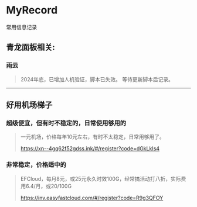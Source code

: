 # MyRecord
常用信息记录

## 青龙面板相关:
### 雨云
> 2024年底，已增加人机验证，脚本已失效。 等待更新脚本后记录。

---

## 好用机场梯子
### 超级便宜，但有时不稳定的，日常使用够用的
> 一元机场，价格每年10元左右，有时不太稳定，日常用够用了。
> 
> https://xn--4gq62f52gdss.ink/#/register?code=dGkLkIs4

### 非常稳定，价格适中的
> EFCloud，每月8元，或25元永久时效100G，经常搞活动打八折，实际费用6.4/月，或20/100G
> 
> https://inv.easyfastcloud.com/#/register?code=R9g3QFOY



